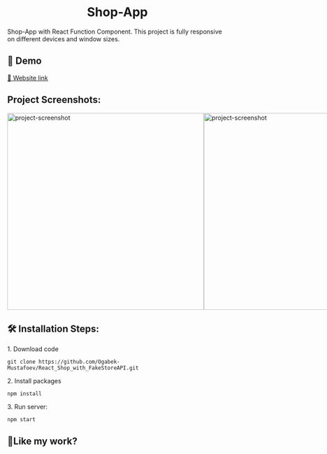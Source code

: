 <h1 align="center" id="title">Shop-App</h1>

<p id="description">Shop-App with React Function Component. This project is fully responsive on different devices and window sizes.</p>

<h2>🚀 Demo</h2>

[🔗 Website link](https://react-shop-with-fake-store-api.vercel.app/)

<h2>Project Screenshots:</h2>

 <div style="display: flex; justify-content: space-between; width=100%;">
  <img src="https://charming-semolina-34cdcd.netlify.app/assets/Blog-post/post-4.png" alt="project-screenshot" width="450">
  <img src="https://charming-semolina-34cdcd.netlify.app/assets/Blog-post/post-5.png" alt="project-screenshot" width="450">
 </div>

<h2>🛠️ Installation Steps:</h2>

<p>1. Download code</p>

```
git clone https://github.com/Ogabek-Mustafoev/React_Shop_with_FakeStoreAPI.git
```

<p>2. Install packages</p>

```
npm install
```

<p>3. Run server:</p>

```
npm start
```

<h2>💖Like my work?</h2>
